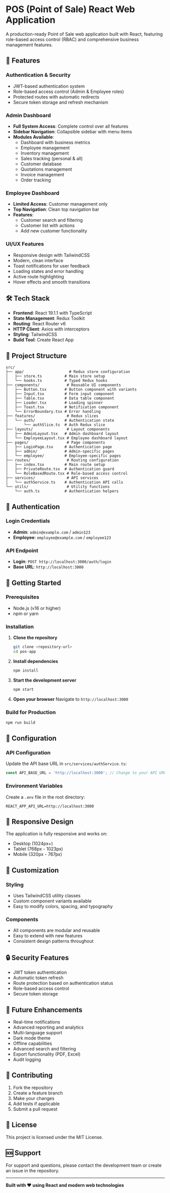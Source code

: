 # POS (Point of Sale) React Web Application

A production-ready Point of Sale web application built with React, featuring role-based access control (RBAC) and comprehensive business management features.

## 🚀 Features

### Authentication & Security
- JWT-based authentication system
- Role-based access control (Admin & Employee roles)
- Protected routes with automatic redirects
- Secure token storage and refresh mechanism

### Admin Dashboard
- **Full System Access**: Complete control over all features
- **Sidebar Navigation**: Collapsible sidebar with menu items
- **Modules Available**:
  - Dashboard with business metrics
  - Employee management
  - Inventory management
  - Sales tracking (personal & all)
  - Customer database
  - Quotations management
  - Invoice management
  - Order tracking

### Employee Dashboard
- **Limited Access**: Customer management only
- **Top Navigation**: Clean top navigation bar
- **Features**:
  - Customer search and filtering
  - Customer list with actions
  - Add new customer functionality

### UI/UX Features
- Responsive design with TailwindCSS
- Modern, clean interface
- Toast notifications for user feedback
- Loading states and error handling
- Active route highlighting
- Hover effects and smooth transitions

## 🛠️ Tech Stack

- **Frontend**: React 19.1.1 with TypeScript
- **State Management**: Redux Toolkit
- **Routing**: React Router v6
- **HTTP Client**: Axios with interceptors
- **Styling**: TailwindCSS
- **Build Tool**: Create React App

## 📁 Project Structure

```
src/
├── app/                    # Redux store configuration
│   ├── store.ts          # Main store setup
│   └── hooks.ts          # Typed Redux hooks
├── components/            # Reusable UI components
│   ├── Button.tsx        # Button component with variants
│   ├── Input.tsx         # Form input component
│   ├── Table.tsx         # Data table component
│   ├── Loader.tsx        # Loading spinner
│   ├── Toast.tsx         # Notification component
│   └── ErrorBoundary.tsx # Error handling
├── features/              # Redux slices
│   └── auth/             # Authentication state
│       └── authSlice.ts  # Auth Redux slice
├── layouts/               # Layout components
│   ├── AdminLayout.tsx   # Admin dashboard layout
│   └── EmployeeLayout.tsx # Employee dashboard layout
├── pages/                 # Page components
│   ├── LoginPage.tsx     # Authentication page
│   ├── admin/            # Admin-specific pages
│   └── employee/         # Employee-specific pages
├── routes/                # Routing configuration
│   ├── index.tsx         # Main route setup
│   ├── PrivateRoute.tsx  # Authentication guard
│   └── RoleBasedRoute.tsx # Role-based access control
├── services/              # API services
│   └── authService.ts    # Authentication API calls
└── utils/                 # Utility functions
    └── auth.ts           # Authentication helpers
```

## 🔐 Authentication

### Login Credentials
- **Admin**: `admin@example.com` / `admin123`
- **Employee**: `employee@example.com` / `employee123`

### API Endpoint
- **Login**: `POST http://localhost:3000/auth/login`
- **Base URL**: `http://localhost:3000`

## 🚀 Getting Started

### Prerequisites
- Node.js (v16 or higher)
- npm or yarn

### Installation

1. **Clone the repository**
   ```bash
   git clone <repository-url>
   cd pos-app
   ```

2. **Install dependencies**
   ```bash
   npm install
   ```

3. **Start the development server**
   ```bash
   npm start
   ```

4. **Open your browser**
   Navigate to `http://localhost:3000`

### Build for Production

```bash
npm run build
```

## 🔧 Configuration

### API Configuration
Update the API base URL in `src/services/authService.ts`:
```typescript
const API_BASE_URL = 'http://localhost:3000'; // Change to your API URL
```

### Environment Variables
Create a `.env` file in the root directory:
```env
REACT_APP_API_URL=http://localhost:3000
```

## 📱 Responsive Design

The application is fully responsive and works on:
- Desktop (1024px+)
- Tablet (768px - 1023px)
- Mobile (320px - 767px)

## 🎨 Customization

### Styling
- Uses TailwindCSS utility classes
- Custom component variants available
- Easy to modify colors, spacing, and typography

### Components
- All components are modular and reusable
- Easy to extend with new features
- Consistent design patterns throughout

## 🔒 Security Features

- JWT token authentication
- Automatic token refresh
- Route protection based on authentication status
- Role-based access control
- Secure token storage

## 🚧 Future Enhancements

- Real-time notifications
- Advanced reporting and analytics
- Multi-language support
- Dark mode theme
- Offline capabilities
- Advanced search and filtering
- Export functionality (PDF, Excel)
- Audit logging

## 🤝 Contributing

1. Fork the repository
2. Create a feature branch
3. Make your changes
4. Add tests if applicable
5. Submit a pull request

## 📄 License

This project is licensed under the MIT License.

## 🆘 Support

For support and questions, please contact the development team or create an issue in the repository.

---

**Built with ❤️ using React and modern web technologies**
